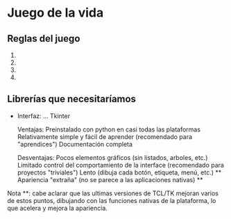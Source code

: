 # Juego de la vida


## Reglas del juego

1. 
2. 
3. 
4.

## Librerías que necesitaríamos

- Interfaz: ...
Tkinter

    Ventajas:
        Preinstalado con python en casi todas las plataformas
        Relativamente simple y fácil de aprender (recomendado para "aprendices")
        Documentación completa

    Desventajas:
        Pocos elementos gráficos (sin listados, arboles, etc.)
        Limitado control del comportamiento de la interface (recomendado para proyectos "triviales")
        Lento (dibuja cada botón, etiqueta, menú, etc.) **
        Apariencia "extraña" (no se parece a las aplicaciones nativas) **

Nota **: cabe aclarar que las ultimas versiones de TCL/TK mejoran varios de estos puntos, dibujando con las funciones nativas de la plataforma, lo que acelera y mejora la apariencia.